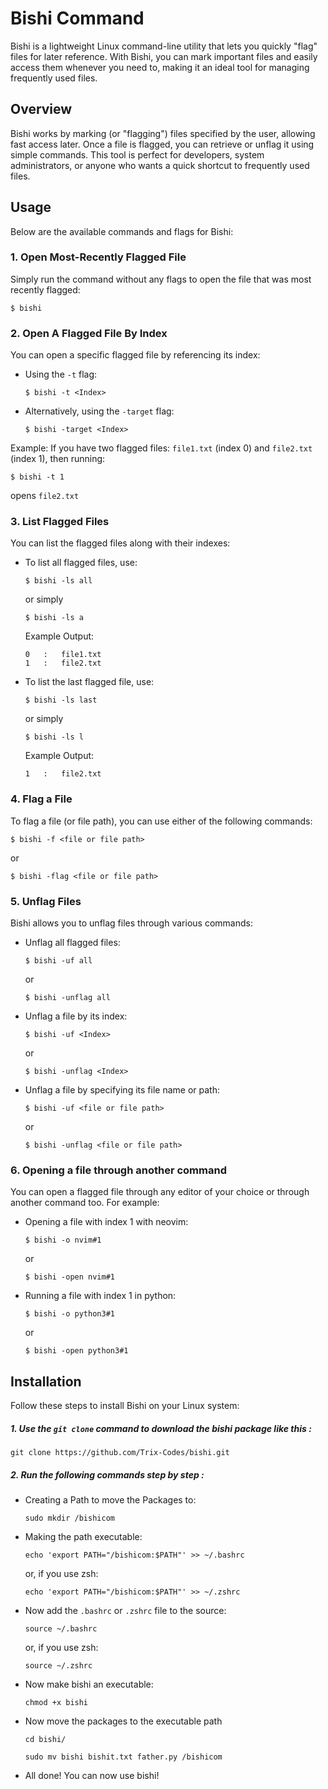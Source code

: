 # Bishi Command

Bishi is a lightweight Linux command-line utility that lets you quickly "flag" files for later reference. With Bishi, you can mark important files and easily access them whenever you need to, making it an ideal tool for managing frequently used files.
## Overview

Bishi works by marking (or "flagging") files specified by the user, allowing fast access later. Once a file is flagged, you can retrieve or unflag it using simple commands. This tool is perfect for developers, system administrators, or anyone who wants a quick shortcut to frequently used files.

## Usage

Below are the available commands and flags for Bishi:

### 1. Open Most-Recently Flagged File

Simply run the command without any flags to open the file that was most recently flagged:

```
$ bishi
```
### 2. Open A Flagged File By Index

You can open a specific flagged file by referencing its index:
- Using the `-t` flag:
    ```
    $ bishi -t <Index>
    ```
- Alternatively, using the `-target` flag:
    ```
    $ bishi -target <Index>
    ```
Example: If you have two flagged files: `file1.txt` (index 0) and `file2.txt` (index 1), then running:

    $ bishi -t 1
opens `file2.txt`

### 3. List Flagged Files

You can list the flagged files along with their indexes:
- To list all flagged files, use:
    ```
    $ bishi -ls all
    ```
    or simply
    ```
    $ bishi -ls a
    ```
    Example Output:
    ```
    0   :   file1.txt
    1   :   file2.txt
    ```
- To list the last flagged file, use:
    ```
    $ bishi -ls last
    ```
    or simply
    ```
    $ bishi -ls l
    ```
    Example Output:
    ```
    1   :   file2.txt
    ```
### 4. Flag a File
To flag a file (or file path), you can use either of the following commands:

    $ bishi -f <file or file path>
or

    $ bishi -flag <file or file path>

### 5. Unflag Files
Bishi allows you to unflag files through various commands:
- Unflag all flagged files:
    ```
    $ bishi -uf all
    ```
    or
    ```
    $ bishi -unflag all
    ```
- Unflag a file by its index:
    ```
    $ bishi -uf <Index>
    ```
    or
    ```
    $ bishi -unflag <Index>
    ```
- Unflag a file by specifying its file name or path:
    ```
    $ bishi -uf <file or file path>
    ```
    or
    ```
    $ bishi -unflag <file or file path>
    ```
### 6. Opening a file through another command
You can open a flagged file through any editor of your choice or through another command too. For example:
- Opening a file with index 1 with neovim:
    ```
    $ bishi -o nvim#1
    ```
    or
    ```
    $ bishi -open nvim#1
    ```
- Running a file with index 1 in python:
    ```
    $ bishi -o python3#1
    ```
    or
    ```
    $ bishi -open python3#1
    ```


    



## Installation
Follow these steps to install Bishi on your Linux system:
##### 1. Use the `git clone` command to download the bishi package like this :
    git clone https://github.com/Trix-Codes/bishi.git

##### 2. Run the following commands step by step :
- Creating a Path to move the Packages to:
    ```
    sudo mkdir /bishicom
    ```
- Making the path executable:
    ```
    echo 'export PATH="/bishicom:$PATH"' >> ~/.bashrc
    ```
    or, if you use zsh:
    ```
    echo 'export PATH="/bishicom:$PATH"' >> ~/.zshrc
    ```
- Now add the `.bashrc` or `.zshrc` file to the source:
    ```
    source ~/.bashrc
    ```
    or, if you use zsh:
    ```
    source ~/.zshrc
    ```
- Now make bishi an executable:
    ```
    chmod +x bishi
    ```
- Now move the packages to the executable path
    ```
    cd bishi/

    sudo mv bishi bishit.txt father.py /bishicom
    ```
- All done! You can now use bishi!
